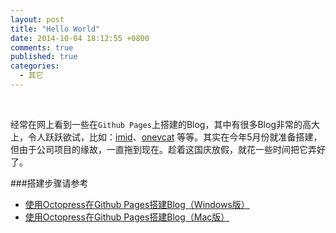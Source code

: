 ```yaml
---
layout: post
title: "Hello World"
date: 2014-10-04 18:12:55 +0800
comments: true
published: true
categories:
  - 其它
---
```

&nbsp;

经常在网上看到一些在`Github Pages`上搭建的Blog，其中有很多Blog非常的高大上，令人跃跃欲试，比如：[imid](http://imid.me/)、[onevcat](http://onevcat.com/) 等等。其实在今年5月份就准备搭建，但由于公司项目的缘故，一直拖到现在。趁着这国庆放假，就花一些时间把它弄好了。

###搭建步骤请参考
* [使用Octopress在Github Pages搭建Blog（Windows版）](http://jcdroid.github.io/blog/2014/10/08/use-octopress-to-build-blog-for-windows)
* [使用Octopress在Github Pages搭建Blog（Mac版）](http://jcdroid.github.io/blog/2014/10/08/use-octopress-to-build-blog-for-mac)
